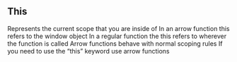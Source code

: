 This
----
Represents the current scope that you are inside of
In an arrow function this refers to the window object
In a regular function the this refers to wherever the function is called
Arrow functions behave with normal scoping rules
If you need to use the “this” keyword use arrow functions
